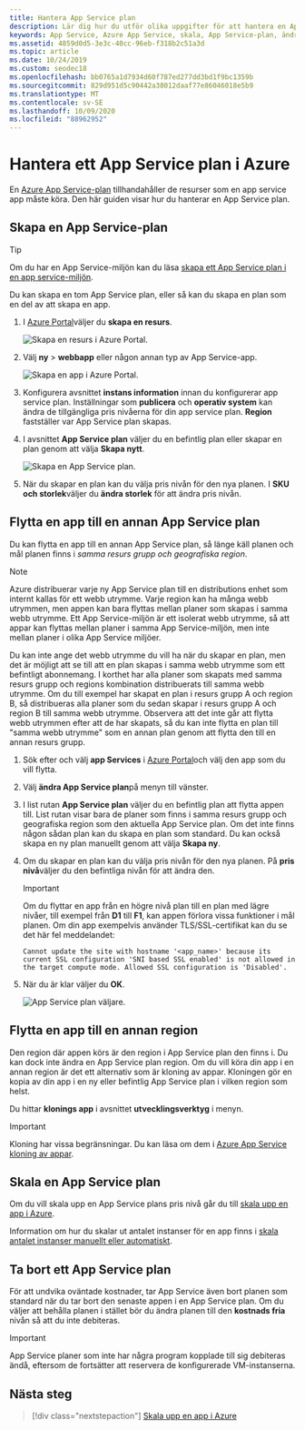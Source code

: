 ```yaml
---
title: Hantera App Service plan
description: Lär dig hur du utför olika uppgifter för att hantera en App Service plan, till exempel skapa, flytta, skala och ta bort.
keywords: App Service, Azure App Service, skala, App Service-plan, ändra, skapa, hantera, hantering
ms.assetid: 4859d0d5-3e3c-40cc-96eb-f318b2c51a3d
ms.topic: article
ms.date: 10/24/2019
ms.custom: seodec18
ms.openlocfilehash: bb0765a1d7934d60f787ed277dd3bd1f9bc1359b
ms.sourcegitcommit: 829d951d5c90442a38012daaf77e86046018e5b9
ms.translationtype: MT
ms.contentlocale: sv-SE
ms.lasthandoff: 10/09/2020
ms.locfileid: "88962952"
---
```

# <a name="manage-an-app-service-plan-in-azure"></a>Hantera ett App Service plan i Azure

En [Azure App Service-plan](overview-hosting-plans.md) tillhandahåller de resurser som en app service app måste köra. Den här guiden visar hur du hanterar en App Service plan.

## <a name="create-an-app-service-plan"></a>Skapa en App Service-plan

> [!TIP]
> Om du har en App Service-miljön kan du läsa [skapa ett App Service plan i en app service-miljön](environment/app-service-web-how-to-create-a-web-app-in-an-ase.md#createplan).

Du kan skapa en tom App Service plan, eller så kan du skapa en plan som en del av att skapa en app.

1. I [Azure Portal](https://portal.azure.com)väljer du **skapa en resurs**.

   ![Skapa en resurs i Azure Portal.][createResource] 

1. Välj **ny**  >  **webbapp** eller någon annan typ av App Service-app.

   ![Skapa en app i Azure Portal.][createWebApp] 

2. Konfigurera avsnittet **instans information** innan du konfigurerar app service plan. Inställningar som **publicera** och **operativ system** kan ändra de tillgängliga pris nivåerna för din app service plan. **Region** fastställer var App Service plan skapas. 
   
3. I avsnittet **App Service plan** väljer du en befintlig plan eller skapar en plan genom att välja **Skapa nytt**.

   ![Skapa en App Service plan.][createASP] 

4. När du skapar en plan kan du välja pris nivån för den nya planen. I **SKU och storlek**väljer du **ändra storlek** för att ändra pris nivån. 

<a name="move"></a>

## <a name="move-an-app-to-another-app-service-plan"></a>Flytta en app till en annan App Service plan

Du kan flytta en app till en annan App Service plan, så länge käll planen och mål planen finns i _samma resurs grupp och geografiska region_.

> [!NOTE]
> Azure distribuerar varje ny App Service plan till en distributions enhet som internt kallas för ett webb utrymme. Varje region kan ha många webb utrymmen, men appen kan bara flyttas mellan planer som skapas i samma webb utrymme. Ett App Service-miljön är ett isolerat webb utrymme, så att appar kan flyttas mellan planer i samma App Service-miljön, men inte mellan planer i olika App Service miljöer.
>
> Du kan inte ange det webb utrymme du vill ha när du skapar en plan, men det är möjligt att se till att en plan skapas i samma webb utrymme som ett befintligt abonnemang. I korthet har alla planer som skapats med samma resurs grupp och regions kombination distribuerats till samma webb utrymme. Om du till exempel har skapat en plan i resurs grupp A och region B, så distribueras alla planer som du sedan skapar i resurs grupp A och region B till samma webb utrymme. Observera att det inte går att flytta webb utrymmen efter att de har skapats, så du kan inte flytta en plan till "samma webb utrymme" som en annan plan genom att flytta den till en annan resurs grupp.
> 

1. Sök efter och välj **app Services** i [Azure Portal](https://portal.azure.com)och välj den app som du vill flytta.

2. Välj **ändra App Service plan**på menyn till vänster.

3. I list rutan **App Service plan** väljer du en befintlig plan att flytta appen till. List rutan visar bara de planer som finns i samma resurs grupp och geografiska region som den aktuella App Service plan. Om det inte finns någon sådan plan kan du skapa en plan som standard. Du kan också skapa en ny plan manuellt genom att välja **Skapa ny**.

4. Om du skapar en plan kan du välja pris nivån för den nya planen. På **pris nivå**väljer du den befintliga nivån för att ändra den. 
   
   > [!IMPORTANT]
   > Om du flyttar en app från en högre nivå plan till en plan med lägre nivåer, till exempel från **D1** till **F1**, kan appen förlora vissa funktioner i mål planen. Om din app exempelvis använder TLS/SSL-certifikat kan du se det här fel meddelandet:
   >
   > `Cannot update the site with hostname '<app_name>' because its current SSL configuration 'SNI based SSL enabled' is not allowed in the target compute mode. Allowed SSL configuration is 'Disabled'.`

5. När du är klar väljer du **OK**.
   
   ![App Service plan väljare.][change] 

## <a name="move-an-app-to-a-different-region"></a>Flytta en app till en annan region

Den region där appen körs är den region i App Service plan den finns i. Du kan dock inte ändra en App Service plan region. Om du vill köra din app i en annan region är det ett alternativ som är kloning av appar. Kloningen gör en kopia av din app i en ny eller befintlig App Service plan i vilken region som helst.

Du hittar **klonings app** i avsnittet **utvecklingsverktyg** i menyn.

> [!IMPORTANT]
> Kloning har vissa begränsningar. Du kan läsa om dem i [Azure App Service kloning av appar](app-service-web-app-cloning.md).

## <a name="scale-an-app-service-plan"></a>Skala en App Service plan

Om du vill skala upp en App Service plans pris nivå går du till [skala upp en app i Azure](manage-scale-up.md).

Information om hur du skalar ut antalet instanser för en app finns i [skala antalet instanser manuellt eller automatiskt](../azure-monitor/platform/autoscale-get-started.md).

<a name="delete"></a>

## <a name="delete-an-app-service-plan"></a>Ta bort ett App Service plan

För att undvika oväntade kostnader, tar App Service även bort planen som standard när du tar bort den senaste appen i en App Service plan. Om du väljer att behålla planen i stället bör du ändra planen till den **kostnads fria** nivån så att du inte debiteras.

> [!IMPORTANT]
> App Service planer som inte har några program kopplade till sig debiteras ändå, eftersom de fortsätter att reservera de konfigurerade VM-instanserna.

## <a name="next-steps"></a>Nästa steg

> [!div class="nextstepaction"]
> [Skala upp en app i Azure](manage-scale-up.md)

[change]: ./media/azure-web-sites-web-hosting-plans-in-depth-overview/change-appserviceplan.png
[createASP]: ./media/azure-web-sites-web-hosting-plans-in-depth-overview/create-appserviceplan.png
[createWebApp]: ./media/azure-web-sites-web-hosting-plans-in-depth-overview/create-web-app.png
[createResource]: ./media/azure-web-sites-web-hosting-plans-in-depth-overview/create-a-resource.png
